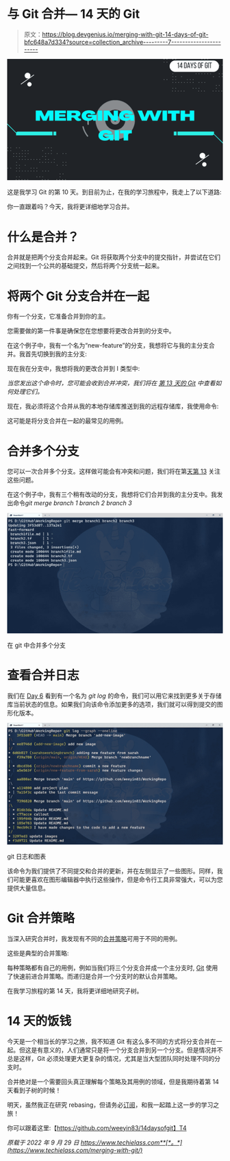 # 与 Git 合并— 14 天的 Git

> 原文：<https://blog.devgenius.io/merging-with-git-14-days-of-git-bfc648a7d334?source=collection_archive---------7----------------------->

![](img/85c51aee6798c9714d09061578129490.png)

这是我学习 Git 的第 10 天。到目前为止，在我的学习旅程中，我走上了以下道路:

你一直跟着吗？今天，我将更详细地学习合并。

# 什么是合并？

合并就是把两个分支合并起来。Git 将获取两个分支中的提交指针，并尝试在它们之间找到一个公共的基础提交，然后将两个分支统一起来。

# 将两个 Git 分支合并在一起

你有一个分支，它准备合并到你的主。

您需要做的第一件事是确保您在您想要将更改合并到的分支中。

在这个例子中，我有一个名为“new-feature”的分支，我想将它与我的主分支合并。我首先切换到我的主分支:

现在我在分支中，我想将我的更改合并到 I 类型中:

*当您发出这个命令时，您可能会收到合并冲突，我们将在* [*第 13 天的 Git*](https://github.com/weeyin83/14daysofgit) *中查看如何处理它们。*

现在，我必须将这个合并从我的本地存储库推送到我的远程存储库，我使用命令:

这可能是将分支合并在一起的最常见的用例。

# 合并多个分支

您可以一次合并多个分支。这样做可能会有冲突和问题，我们将在第[天第 13](https://github.com/weeyin83/14daysofgit) 关注这些问题。

在这个例子中，我有三个稍有改动的分支，我想将它们合并到我的主分支中。我发出命令*git merge branch 1 branch 2 branch 3*

![](img/d333c385adea98b2277e86942417af2f.png)

在 git 中合并多个分支

# 查看合并日志

我们在 [Day 6](https://www.techielass.com/inspect-a-git-respository/) 看到有一个名为 *git log* 的命令，我们可以用它来找到更多关于存储库当前状态的信息。如果我们向该命令添加更多的选项，我们就可以得到提交的图形化版本。

![](img/2ca4e093a05bd4d4dd954bf1c81f12a6.png)

git 日志和图表

该命令为我们提供了不同提交和合并的更新，并在左侧显示了一些图形。同样，我们可能更喜欢在图形编辑器中执行这些操作，但是命令行工具非常强大，可以为您提供大量信息。

# Git 合并策略

当深入研究合并时，我发现有不同的[合并策略](https://git-scm.com/docs/merge-strategies)可用于不同的用例。

这些是典型的合并策略:

每种策略都有自己的用例，例如当我们将三个分支合并成一个主分支时, [Git](https://git-scm.com/) 使用了快速前进合并策略。而递归是合并一个分支时的默认合并策略。

在我学习旅程的第 14 天，我将更详细地研究子树。

# 14 天的饭钱

今天是一个相当长的学习之旅，我不知道 Git 有这么多不同的方式将分支合并在一起。但这是有意义的，人们通常只是将一个分支合并到另一个分支。但是情况并不总是这样，Git 必须处理更大更复杂的情况，尤其是当大型团队同时处理不同的分支时。

合并绝对是一个需要回头真正理解每个策略及其用例的领域，但是我期待着第 14 天看到子树的时候！

明天，虽然我正在研究 rebasing，但请务必[订阅](https://www.techielass.com/newsletter)，和我一起踏上这一步的学习之旅！

你可以跟着这里:【https://github.com/weeyin83/14daysofgit】T4

*原载于 2022 年 9 月 29 日 https://www.techielass.com**[*。*](https://www.techielass.com/merging-with-git/)*